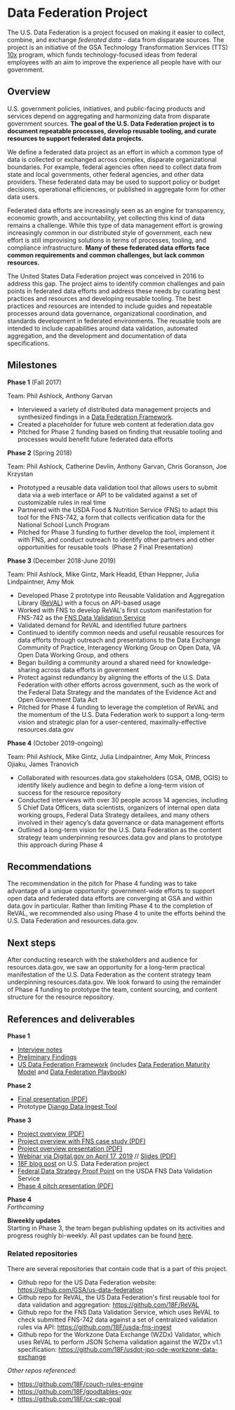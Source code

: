 # Data Federation Project

The U.S. Data Federation is a project focused on making it easier to collect, combine, and exchange _federated data_ - data from disparate sources. The project is an initiative of the GSA Technology Transformation Services (TTS) [10x](10x.gsa.gov) program, which funds technology-focused ideas from federal employees with an aim to improve the experience all people have with our government. 

## Overview

U.S. government policies, initiatives, and public-facing products and services depend on aggregating and harmonizing data from disparate government sources. **The goal of the U.S. Data Federation project is to document repeatable processes, develop reusable tooling, and curate resources to support federated data projects.** 

We define a federated data project as an effort in which a common type of data is collected or exchanged across complex, disparate organizational boundaries. For example, federal agencies often need to collect data from state and local governments, other federal agencies, and other data providers. These federated data may be used to support policy or budget decisions, operational efficiencies, or published in aggregate form for other data users. 

Federated data efforts are increasingly seen as an engine for transparency, economic growth, and accountability, yet collecting this kind of data remains a challenge. While this type of data management effort is growing increasingly common in our distributed style of government, each new effort is still improvising solutions in terms of processes, tooling, and compliance infrastructure. **Many of these federated data efforts face common requirements and common challenges, but lack common resources.** 

The United States Data Federation project was conceived in 2016 to address this gap. The project aims to identify common challenges and pain points in federated data efforts and address these needs by curating best practices and resources and developing reusable tooling. The best practices and resources are intended to include guides and repeatable processes around data governance, organizational coordination, and standards development in federated environments. The reusable tools are intended to include capabilities around data validation, automated aggregation, and the development and documentation of data specifications.   

## Milestones

**Phase 1** (Fall 2017)

Team: Phil Ashlock, Anthony Garvan
-   Interviewed a variety of distributed data management projects and synthesized findings in a [Data Federation Framework](<https://github.com/18F/data-federation-report/blob/master/DataFederationFramework.md>). 
-   Created a placeholder for future web content at federation.data.gov
-   Pitched for Phase 2 funding based on finding that reusable tooling and processes would benefit future federated data efforts

**Phase 2** (Spring 2018)

Team: Phil Ashlock, Catherine Devlin, Anthony Garvan, Chris Goranson, Joe Krzystan
-   Prototyped a reusable data validation tool that allows users to submit data via a web interface or API to be validated against a set of customizable rules in real time
-   Partnered with the USDA Food & Nutrition Service (FNS) to adapt this tool for the FNS-742, a form that collects verification data for the National School Lunch Program 
-   Pitched for Phase 3 funding to further develop the tool, implement it with FNS, and conduct outreach to identify other partners and other opportunities for reusable tools  (Phase 2 Final Presentation)

**Phase 3** (December 2018-June 2019)

Team: Phil Ashlock, Mike Gintz, Mark Headd, Ethan Heppner, Julia Lindpaintner, Amy Mok
-   Developed Phase 2 prototype into Reusable Validation and Aggregation Library ([ReVAL](https://github.com/18F/ReVAL)) with a focus on API-based usage
-   Worked with FNS to develop ReVAL's first custom manifestation for FNS-742 as the [FNS Data Validation Service](https://github.com/18F/usda-fns-ingest)
-   Validated demand for ReVAL and identified future partners 
-   Continued to identify common needs and useful reusable resources for data efforts through outreach and presentations to the Data Exchange Community of Practice, Interagency Working Group on Open Data, VA Open Data Working Group, and others
-   Began building a community around a shared need for knowledge-sharing across data efforts in government
-   Protect against redundancy by aligning the efforts of the U.S. Data Federation with other efforts across government, such as the work of the Federal Data Strategy and the mandates of the Evidence Act and Open Government Data Act 
-   Pitched for Phase 4 funding to leverage the completion of ReVAL and the momentum of the U.S. Data Federation work to support a long-term vision and strategic plan for a user-centered, maximally-effective resources.data.gov

**Phase 4** (October 2019-ongoing)

Team: Phil Ashlock, Mike Gintz, Julia Lindpaintner, Amy Mok, Princess Ojiaku, James Tranovich
-   Collaborated with resources.data.gov stakeholders (GSA, OMB, OGIS) to identify likely audience and begin to define a long-term vision of success for the resource repository
-   Conducted interviews with over 30 people across 14 agencies, including 5 Chief Data Officers, data scientists, organizers of internal open data working groups, Federal Data Strategy detailees, and many others involved in their agency’s data governance or data management efforts 
-   Outlined a long-term vision for the U.S. Data Federation as the content strategy team underpinning resources.data.gov and plans to prototype this approach during Phase 4

## Recommendations

The recommendation in the pitch for Phase 4 funding was to take advantage of a unique opportunity: government-wide efforts to support open data and federated data efforts are converging at GSA and within data.gov in particular. Rather than limiting Phase 4 to the completion of ReVAL, we recommended also using Phase 4 to unite the efforts behind the U.S. Data Federation and resources.data.gov.  

## Next steps

After conducting research with the stakeholders and audience for resources.data.gov, we saw an opportunity for a long-term practical manifestation of the U.S. Data Federation as the content strategy team underpinning resources.data.gov. We look forward to using the remainder of Phase 4 funding to prototype the team, content sourcing, and content structure for the resource repository.

## References and deliverables

**Phase 1**

- [Interview notes](https://github.com/18F/data-federation-report/issues?utf8=%E2%9C%93&q=is%3Aissue+interview)
- [Preliminary Findings](https://github.com/18F/data-federation-report/blob/master/PreliminaryFindings.md)
- [US Data Federation Framework](https://github.com/18F/data-federation-report/blob/master/DataFederationFramework.md) (includes [Data Federation Maturity Model](https://github.com/18F/data-federation-report/blob/master/DataFederationFramework.md#the-data-federation-maturity-model) and [Data Federation Playbook](https://github.com/18F/data-federation-report/blob/master/DataFederationFramework.md#the-data-federation-playbook))

**Phase 2**

- [Final presentation (PDF)](assets/US-Data-Federation-Phase-II-Final.pdf)
- Prototype [Django Data Ingest Tool](https://github.com/18F/ReVAL) 

**Phase 3**

- [Project overview (PDF)](assets/Project-Overview-for-Partners-Stakeholders.pdf)
- [Project overview with FNS case study (PDF)](assets/Project-Overview-with-FNS-Case-Study.pdf)
- [Project overview presentation (PDF)](assets/US-Data-Federation-Project-Intro.pdf)
- [Webinar via Digital.gov on April 17, 2019](https://youtu.be/r4XUu2MLrDo) // [Slides (PDF)](assets/Digital.gov%20Presentation%20%E2%80%94%20US%20Data%20Federation.pdf)
- [18F blog post](https://18f.gsa.gov/2019/03/05/the-us-data-federation/) on U.S. Data Federation project
- [Federal Data Strategy Proof Point](https://strategy.data.gov/proof-points/2019/05/17/supercharging-data-through-validation-as-a-service/) on the USDA FNS Data Validation Service
- [Phase 4 pitch presentation (PDF)](https://github.com/18F/data-federation-project/blob/master/assets/10x%20Data%20Federation%20Phase%204%20pitch.pdf)

**Phase 4**  
*Forthcoming*

**Biweekly updates**  
Starting in Phase 3, the team began publishing updates on its activities and progress roughly bi-weekly. All past updates can be found [here](https://github.com/18F/data-federation-project/tree/master/updates).

### Related repositories

There are several repositories that contain code that is a part of this project.

* Github repo for the US Data Federation website: https://github.com/GSA/us-data-federation
* Github repo for ReVAL, the US Data Federation's first reusable tool for data validation and aggregation: https://github.com/18F/ReVAL
* Github repo for the FNS Data Validation Service, which uses ReVAL to check submitted FNS-742 data against a set of centralized validation rules via API: https://github.com/18F/usda-fns-ingest
* Github repo for the Workzone Data Exchange (WZDx) Validator, which uses ReVAL to perform JSON Schema validation against the WZDx v1.1 specification: https://github.com/18F/usdot-jpo-ode-workzone-data-exchange

*Other repos referenced:*

* https://github.com/18F/couch-rules-engine
* https://github.com/18F/goodtables-gov
* https://github.com/18F/cx-cap-goal
